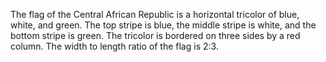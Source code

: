 The flag of the Central African Republic is a horizontal tricolor of blue, white, and green. The top stripe is blue, the middle stripe is white, and the bottom stripe is green. The tricolor is bordered on three sides by a red column. The width to length ratio of the flag is 2:3.